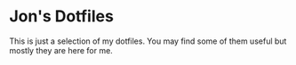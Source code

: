 Jon's Dotfiles
===============

This is just a selection of my dotfiles. You may find some of them useful but mostly they are here for me.

